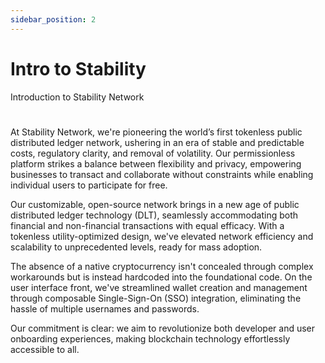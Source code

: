 ```yaml
---
sidebar_position: 2
---
```


# Intro to Stability  
Introduction to Stability Network  
#  
At Stability Network, we're pioneering the world’s first tokenless public distributed ledger network, ushering in an era of stable and predictable costs, regulatory clarity, and removal of volatility. Our permissionless platform strikes a balance between flexibility and privacy, empowering businesses to transact and collaborate without constraints while enabling individual users to participate for free.  
  
Our customizable, open-source network brings in a new age of public distributed ledger technology (DLT), seamlessly accommodating both financial and non-financial transactions with equal efficacy. With a tokenless utility-optimized design, we've elevated network efficiency and scalability to unprecedented levels, ready for mass adoption.  
  
The absence of a native cryptocurrency isn't concealed through complex workarounds but is instead hardcoded into the foundational code. On the user interface front, we've streamlined wallet creation and management through composable Single-Sign-On (SSO) integration, eliminating the hassle of multiple usernames and passwords.  
  
Our commitment is clear: we aim to revolutionize both developer and user onboarding experiences, making blockchain technology effortlessly accessible to all.  
